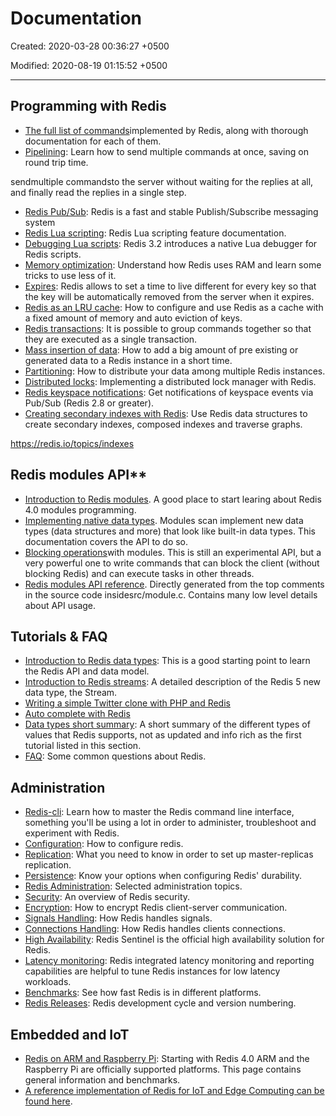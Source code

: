 # Documentation

Created: 2020-03-28 00:36:27 +0500

Modified: 2020-08-19 01:15:52 +0500

---

## Programming with Redis
-   [The full list of commands](https://redis.io/commands)implemented by Redis, along with thorough documentation for each of them.
-   [Pipelining](https://redis.io/topics/pipelining): Learn how to send multiple commands at once, saving on round trip time.

sendmultiple commandsto the server without waiting for the replies at all, and finally read the replies in a single step.
-   [Redis Pub/Sub](https://redis.io/topics/pubsub): Redis is a fast and stable Publish/Subscribe messaging system
-   [Redis Lua scripting](https://redis.io/commands/eval): Redis Lua scripting feature documentation.
-   [Debugging Lua scripts](https://redis.io/topics/ldb): Redis 3.2 introduces a native Lua debugger for Redis scripts.
-   [Memory optimization](https://redis.io/topics/memory-optimization): Understand how Redis uses RAM and learn some tricks to use less of it.
-   [Expires](https://redis.io/commands/expire): Redis allows to set a time to live different for every key so that the key will be automatically removed from the server when it expires.
-   [Redis as an LRU cache](https://redis.io/topics/lru-cache): How to configure and use Redis as a cache with a fixed amount of memory and auto eviction of keys.
-   [Redis transactions](https://redis.io/topics/transactions): It is possible to group commands together so that they are executed as a single transaction.
-   [Mass insertion of data](https://redis.io/topics/mass-insert): How to add a big amount of pre existing or generated data to a Redis instance in a short time.
-   [Partitioning](https://redis.io/topics/partitioning): How to distribute your data among multiple Redis instances.
-   [Distributed locks](https://redis.io/topics/distlock): Implementing a distributed lock manager with Redis.
-   [Redis keyspace notifications](https://redis.io/topics/notifications): Get notifications of keyspace events via Pub/Sub (Redis 2.8 or greater).
-   [Creating secondary indexes with Redis](https://redis.io/topics/indexes): Use Redis data structures to create secondary indexes, composed indexes and traverse graphs.

<https://redis.io/topics/indexes>

## Redis modules API**
-   [Introduction to Redis modules](https://redis.io/topics/modules-intro). A good place to start learing about Redis 4.0 modules programming.
-   [Implementing native data types](https://redis.io/topics/modules-native-types). Modules scan implement new data types (data structures and more) that look like built-in data types. This documentation covers the API to do so.
-   [Blocking operations](https://redis.io/topics/modules-blocking-ops)with modules. This is still an experimental API, but a very powerful one to write commands that can block the client (without blocking Redis) and can execute tasks in other threads.
-   [Redis modules API reference](https://redis.io/topics/modules-api-ref). Directly generated from the top comments in the source code insidesrc/module.c. Contains many low level details about API usage.
## Tutorials & FAQ
-   [Introduction to Redis data types](https://redis.io/topics/data-types-intro): This is a good starting point to learn the Redis API and data model.
-   [Introduction to Redis streams](https://redis.io/topics/streams-intro): A detailed description of the Redis 5 new data type, the Stream.
-   [Writing a simple Twitter clone with PHP and Redis](https://redis.io/topics/twitter-clone)
-   [Auto complete with Redis](http://autocomplete.redis.io/)
-   [Data types short summary](https://redis.io/topics/data-types): A short summary of the different types of values that Redis supports, not as updated and info rich as the first tutorial listed in this section.
-   [FAQ](https://redis.io/topics/faq): Some common questions about Redis.
## Administration
-   [Redis-cli](https://redis.io/topics/rediscli): Learn how to master the Redis command line interface, something you'll be using a lot in order to administer, troubleshoot and experiment with Redis.
-   [Configuration](https://redis.io/topics/config): How to configure redis.
-   [Replication](https://redis.io/topics/replication): What you need to know in order to set up master-replicas replication.
-   [Persistence](https://redis.io/topics/persistence): Know your options when configuring Redis' durability.
-   [Redis Administration](https://redis.io/topics/admin): Selected administration topics.
-   [Security](https://redis.io/topics/security): An overview of Redis security.
-   [Encryption](https://redis.io/topics/encryption): How to encrypt Redis client-server communication.
-   [Signals Handling](https://redis.io/topics/signals): How Redis handles signals.
-   [Connections Handling](https://redis.io/topics/clients): How Redis handles clients connections.
-   [High Availability](https://redis.io/topics/sentinel): Redis Sentinel is the official high availability solution for Redis.
-   [Latency monitoring](https://redis.io/topics/latency-monitor): Redis integrated latency monitoring and reporting capabilities are helpful to tune Redis instances for low latency workloads.
-   [Benchmarks](https://redis.io/topics/benchmarks): See how fast Redis is in different platforms.
-   [Redis Releases](https://redis.io/topics/releases): Redis development cycle and version numbering.
## Embedded and IoT
-   [Redis on ARM and Raspberry Pi](https://redis.io/topics/ARM): Starting with Redis 4.0 ARM and the Raspberry Pi are officially supported platforms. This page contains general information and benchmarks.
-   [A reference implementation of Redis for IoT and Edge Computing can be found here](https://redislabs.com/redis-enterprise/redis-edge/).

